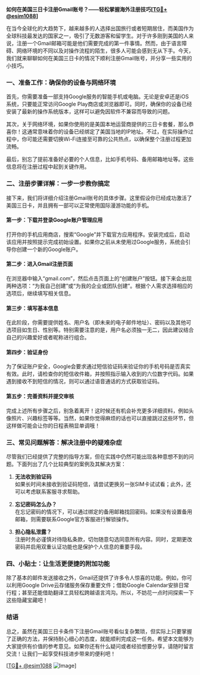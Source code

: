 **如何在美国三日卡注册Gmail账号？——轻松掌握海外注册技巧[[TG💪+ @esim1088](https://t.me/s/esim1088)]**

在当今全球化的大趋势下，越来越多的人选择出国旅行或者短期居住，而美国作为全球科技最发达的国家之一，吸引了无数游客和留学生。对于许多刚到美国的人来说，注册一个Gmail邮箱可能是他们需要完成的第一件事情。然而，由于语言障碍、网络环境的不同以及对操作流程的陌生，很多人可能会感到无从下手。今天，我们就来聊聊如何在美国三日卡的情况下顺利注册Gmail账号，并分享一些实用的小技巧。

### 一、准备工作：确保你的设备与网络环境

首先，你需要准备一部支持Google服务的智能手机或电脑。无论是安卓还是iOS系统，只要能正常访问Google Play商店或浏览器即可。同时，确保你的设备已经安装了最新的操作系统版本，这样可以避免因软件不兼容而导致的问题。

其次，关于网络环境，如果你使用的是美国本地运营商提供的三日卡套餐，那么恭喜你！这通常意味着你的设备已经绑定了美国当地的IP地址。不过，在实际操作过程中，你可能还需要切换Wi-Fi连接至可靠的公共热点，以确保整个注册过程更加流畅。

最后，别忘了提前准备好必要的个人信息，比如手机号码、备用邮箱地址等。这些信息将在注册过程中起到关键作用。

### 二、注册步骤详解：一步一步教你搞定

接下来，我们将详细介绍注册Gmail账号的具体步骤。这里假设你已经成功激活了美国三日卡，并且拥有一部可以正常使用国际漫游功能的手机。

#### 第一步：下载并登录Google账户管理应用

打开你的手机应用商店，搜索“Google”并下载官方应用程序。安装完成后，启动该应用并按照提示完成初始设置。如果你之前从未使用过Google服务，系统会引导你创建一个新的Google账户。

#### 第二步：进入Gmail注册页面

在浏览器中输入“gmail.com”，然后点击页面上的“创建账户”按钮。接下来会出现两种选项：“为我自己创建”或“为我的企业或团队创建”。根据个人需求选择相应的选项后，继续填写相关信息。

#### 第三步：填写基本信息

在此阶段，你需要提供姓名、用户名（即未来的电子邮件地址）、密码以及其他可选项目如生日、性别等。特别需要注意的是，用户名必须独一无二，因此建议结合自己的兴趣爱好或者昵称进行组合。

#### 第四步：验证身份

为了保证账户安全，Google会要求通过短信验证码来验证你的手机号码是否真实有效。此时，请检查你的短信收件箱，并按照指示输入收到的六位数字代码。如果遇到接收不到短信的情况，则可以通过语音通话的方式获取验证码。

#### 第五步：完善资料并提交审核

完成上述所有步骤之后，别急着离开！这时候还有机会补充更多详细资料，例如头像照片、兴趣标签等等。当然，如果你觉得麻烦的话也可以直接跳过这些环节，但这样做可能会让你的日程表稍显单调哦！

### 三、常见问题解答：解决注册中的疑难杂症

尽管我们已经提供了完整的指导方案，但在实践中仍然可能出现各种意想不到的问题。下面列出了几个比较典型的案例及其解决方案：

1. **无法收到验证码**  
   如果长时间未接收到验证码短信，请尝试更换另一张SIM卡试试看；此外，还可以考虑联系客服寻求帮助。
   
2. **忘记密码怎么办？**  
   在忘记密码的情况下，可以通过绑定的备用邮箱找回密码。如果没有设置备用邮箱，则需要联系Google官方客服进行解锁操作。

3. **担心隐私泄露？**  
   注册时务必谨慎对待隐私条款，切勿随意勾选同意所有内容。同时，定期更改密码并启用双重认证功能也是保护个人信息的重要手段。

### 四、小贴士：让生活更便捷的附加功能

除了基本的邮件发送接收之外，Gmail还提供了许多令人惊喜的功能。例如，你可以利用Google Drive云存储服务保存重要文件；借助Google Calendar安排日常行程；甚至还能借助翻译工具轻松跨越语言鸿沟。所以，不妨花一点时间探索一下这些隐藏宝藏吧！

### 结语

总之，虽然在美国三日卡条件下注册Gmail账号看似复杂繁琐，但实际上只要掌握了正确的方法，并保持耐心细心的态度，就能顺利完成这一任务。希望本文能够为大家提供有价值的参考意见。如果你还有什么疑问或者经验想要分享，请随时留言交流！让我们一起享受科技进步带来的便利吧！

[[TG💪+ @esim1088](https://t.me/s/esim1088) ![Image](https://i.postimg.cc/4NQfJmqS/Snipaste-2025-05-13-00-14-12.png)]